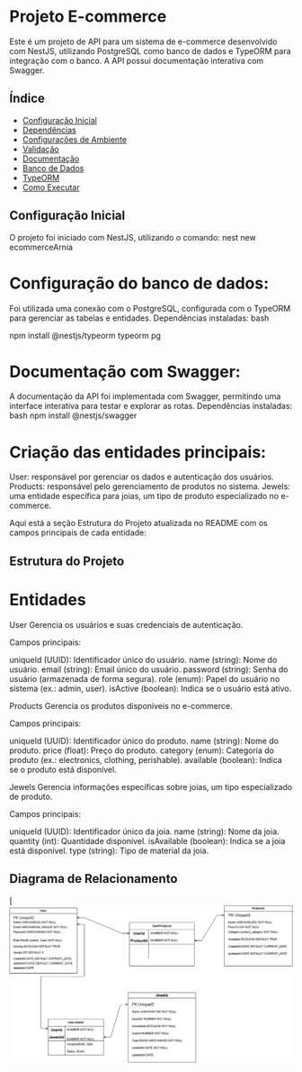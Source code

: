 # Projeto E-commerce

Este é um projeto de API para um sistema de e-commerce desenvolvido com NestJS, utilizando PostgreSQL como banco de dados e TypeORM para integração com o banco. A API possui documentação interativa com Swagger.

## Índice

- [Configuração Inicial](#configuração-inicial)
- [Dependências](#dependências)
- [Configurações de Ambiente](#configurações-de-ambiente)
- [Validação](#validação)
- [Documentação](#documentação)
- [Banco de Dados](#banco-de-dados)
- [TypeORM](#typeorm)
- [Como Executar](#como-executar)

## Configuração Inicial

O projeto foi iniciado com NestJS, utilizando o comando:
nest new ecommerceArnia

# Configuração do banco de dados:

Foi utilizada uma conexão com o PostgreSQL, configurada com o TypeORM para gerenciar as tabelas e entidades.
Dependências instaladas:
bash

npm install @nestjs/typeorm typeorm pg

# Documentação com Swagger:

A documentação da API foi implementada com Swagger, permitindo uma interface interativa para testar e explorar as rotas.
Dependências instaladas:
bash
npm install @nestjs/swagger

# Criação das entidades principais:

User: responsável por gerenciar os dados e autenticação dos usuários.
Products: responsável pelo gerenciamento de produtos no sistema.
Jewels: uma entidade específica para joias, um tipo de produto especializado no e-commerce.


Aqui está a seção Estrutura do Projeto atualizada no README com os campos principais de cada entidade:

## Estrutura do Projeto
# Entidades
User
Gerencia os usuários e suas credenciais de autenticação.

Campos principais:

uniqueId (UUID): Identificador único do usuário.
name (string): Nome do usuário.
email (string): Email único do usuário.
password (string): Senha do usuário (armazenada de forma segura).
role (enum): Papel do usuário no sistema (ex.: admin, user).
isActive (boolean): Indica se o usuário está ativo.

Products
Gerencia os produtos disponíveis no e-commerce.

Campos principais:

uniqueId (UUID): Identificador único do produto.
name (string): Nome do produto.
price (float): Preço do produto.
category (enum): Categoria do produto (ex.: electronics, clothing, perishable).
available (boolean): Indica se o produto está disponível.

Jewels
Gerencia informações específicas sobre joias, um tipo especializado de produto.

Campos principais:

uniqueId (UUID): Identificador único da joia.
name (string): Nome da joia.
quantity (int): Quantidade disponível.
isAvailable (boolean): Indica se a joia está disponível.
type (string): Tipo de material da joia.

## Diagrama de Relacionamento

[![Diagrama de Relacionamento do Banco de Dados](https://raw.githubusercontent.com/TazioArruda/ecommerceArnia/64a41b9e9c055acf0a4e4baa9b69e97794729f86/Diagrama%20sem%20nome.drawio%20(3).png)

